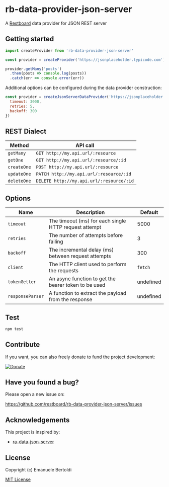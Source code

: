 # rb-data-provider-json-server

A [Restboard](https://github.com/restboard/restboard) data provider for JSON REST server

## Getting started

```js
import createProvider from 'rb-data-provider-json-server'

const provider = createProvider('https://jsonplaceholder.typicode.com')

provider.getMany('posts')
  .then(posts => console.log(posts))
  .catch(err => console.error(err))
```

Additional options can be configured during the data provider construction:

```js
const provider = createJsonServerDataProvider('https://jsonplaceholder.typicode.com', {
  timeout: 3000,
  retries: 5,
  backoff: 300
})
```

## REST Dialect

| Method          | API call                                                   |
| --------------- | ---------------------------------------------------------- |
| `getMany`       | `GET http://my.api.url/:resource`                          |
| `getOne`        | `GET http://my.api.url/:resource/:id`                      |
| `createOne`     | `POST http://my.api.url/:resource`                         |
| `updateOne`     | `PATCH http://my.api.url/:resource/:id`                    |
| `deleteOne`     | `DELETE http://my.api.url/:resource/:id`                   |

## Options

| Name            | Description                                           | Default   |
| ----------------| ------------------------------------------------------| ----------|
| `timeout`       | The timeout (ms) for each single HTTP request attempt | 5000      |
| `retries`       | The number of attempts before failing                 | 3         |
| `backoff`       | The incremental delay (ms) between request attempts   | 300       |
| `client`        | The HTTP client used to perform the requests          | `fetch`   |
| `tokenGetter`   | An async function to get the bearer token to be used  | undefined |
| `responseParser`| A function to extract the payload from the response   | undefined |

## Test

```bash
npm test
```

## Contribute

If you want, you can also freely donate to fund the project development:

[![Donate](https://www.paypalobjects.com/en_US/i/btn/btn_donate_SM.gif)](https://paypal.me/EBertoldi)

## Have you found a bug?

Please open a new issue on:

<https://github.com/restboard/rb-data-provider-json-server/issues>

## Acknowledgements

This project is inspired by:

* [ra-data-json-server](https://github.com/marmelab/react-admin/tree/master/packages/ra-data-json-server)

## License

Copyright (c) Emanuele Bertoldi

[MIT License](http://en.wikipedia.org/wiki/MIT_License)
